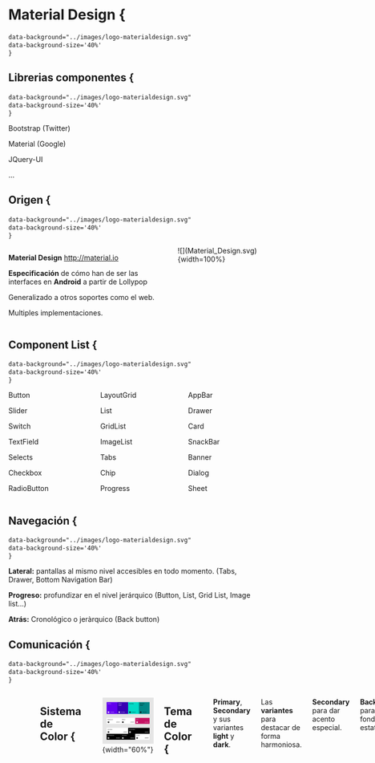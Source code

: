 
# Material Design {
	data-background="../images/logo-materialdesign.svg"
	data-background-size='40%'
	}

## Librerias componentes {
	data-background="../images/logo-materialdesign.svg"
	data-background-size='40%'
	}

Bootstrap (Twitter)

Material (Google)

JQuery-UI

...

## Origen {
	data-background="../images/logo-materialdesign.svg"
	data-background-size='40%'
	}

<div class="columns">

<div class="column" style="width:60%">

**Material Design** http://material.io

**Especificación** de cómo han de ser las interfaces en **Android**
a partir de Lollypop

Generalizado a otros soportes como el web.

Multiples implementaciones.

</div>
<div class="column" style="width:30%">
![](Material_Design.svg){width=100%}
</div>
</div>


## Component List {
	data-background="../images/logo-materialdesign.svg"
	data-background-size='40%'
	}

<div class="columns">
<div class="column">
Button

Slider

Switch

TextField

Selects

Checkbox

RadioButton
</div>
<div class="column">
LayoutGrid

List

GridList

ImageList

Tabs

Chip

Progress
</div>
<div class="column">
AppBar

Drawer

Card

SnackBar

Banner

Dialog

Sheet
</div>
</div>


## Navegación {
	data-background="../images/logo-materialdesign.svg"
	data-background-size='40%'
	}


**Lateral:** pantallas al mismo nivel accesibles en todo momento.
(Tabs, Drawer, Bottom Navigation Bar)

**Progreso:** profundizar en el nivel jerárquico
(Button, List, Grid List, Image list...)

**Atrás:** Cronológico o jeràrquico
(Back button)

## Comunicación {
	data-background="../images/logo-materialdesign.svg"
	data-background-size='40%'
	}



<div class=columns>
<div class=column style="width:30%">
![**Dialog**](mdc-dialog.png){width=80%}

Persistente

Bloqueante
</div>
<div class=column style="width:30%">
![**Banner**](mdc-alert.png)

Persistente

No bloqueante
</div>
<div class=column style="width:30%">
![**SnackBar**](mdc-snackbar.png)

Temporal
</div>

## Sistema de Color {
	data-background="../images/logo-materialdesign.svg"
	data-background-size='40%'
	}

![](mdc-colorsystem.png){width="60%"}

## Tema de Color {
	data-background="../images/logo-materialdesign.svg"
	data-background-size='40%'
	}

**Primary**, **Secondary** y sus variantes **light** y **dark**.

Las **variantes** para destacar de forma harmoniosa.

**Secondary** para dar acento especial.

**Background** para el fondo estatico.

**Surface** para las cosas que se elevan sobre el fondo.

**OnX:** El color de texto cuando se usa _X_ como fondo



## ¿Material para Mithril? {
	data-background="../images/logo-materialdesign.svg"
	data-background-size='40%'
	}

**[Polythene](https://github.com/ArthurClemens/Polythene):**
Lo usamos en el [Tomàtic](https://github.com/Som-Energia/somenergia-tomatic).
Calcula los estilos en el navegador,
y pierde lo que ganas con Mithril.

**Mithril MDL:** wrapper para Mithril de Material Design Lite de Google.
Menos completo, mucho más rápido. Estilos precompilados.

MDL fue discontinuado en favor de
**Material Components 4 Web**
que aún no tiene wrapper Mithril.




## MD Components 4 Web {
	data-background="../images/logo-materialdesign.svg"
	data-background-size='40%'
	}

Implementación Web de Google

Incompleta como todas, en progreso rápido.

En vez de concentrarse en un framework da herramientas
para usarlo en cualquiera.

Nosotros haremos el wrapping para Mithril:
`src/mdc/` ([link](https://github.com/Som-Energia/webforms-mithril/tree/master/src/mdc))


## Estructura {
	data-background="../images/logo-materialdesign.svg"
	data-background-size='40%'
	}

**Estilos:**

Implementados con Sass.

Customizables (¡precalculados!)

**Javascript:**

Cuando necesitan inicializacion

Cuando Ofrecen API.

## MDC Button en Mithril {
	data-background="../images/logo-materialdesign.svg"
	data-background-size='40%'
	}

Sin Javascript, basado solo en estilos

```javascript
require('@material/button/dist/mdc.button.css');
var Button = {
	view: function(vn) {
		return  m('button.mdc-button'
			+(vn.attrs.raised ? '.mdc-button--raised':'')
			+(vn.attrs.unelevated ? '.mdc-button--unelevated':'')
			+(vn.attrs.outlined ? '.mdc-button--outlined':'')
			+(+vn.attrs.dense ? '.mdc-button--dense':'')
			, attrs, [
			(vn.attrs.faicon ? m(
				'i.mdc-button__icon.fa.fa-'+vn.attrs.faicon):''),
			vn.children
		]);
	},
};
```

## Uso del MDC Button {
	data-background="../images/logo-materialdesign.svg"
	data-background-size='40%'
	}

```javascript
var Button = require('./mdc/button');

var App = {
	clicked: false,
	view: function(vn) {
		return  m(Button, {
			raised: true,
			faicon: this.clicked?'spinner.fa-spin':'paper-plane',
			onclick: function(ev) {
				vn.state.clicked = true;
			},
		}, 'Send');
	},
};
```

## Como pinta {
	data-background="../images/logo-materialdesign.svg"
	data-background-size='40%'
	}

![](mdc-button.png)


## MDC Dialog en Mithril {
	data-background="../images/logo-materialdesign.svg"
	data-background-size='40%'
	}

Inicializando y con API.

```javascript
const mdcDialog = require('@material/dialog');
const MDCDialog = mdcDialog.MDCDialog;
var Dialog = {};
Dialog.oninit = function(vn) {
	// Para poder acceder desde fuera a la API
	vn.state.model = vn.attrs.model || {};
	// Api publica del componente Mithril
	vn.state.model.open = function() {
		vn.state.widget.show();
	};
};
Dialog.oncreate = function(vn) {
	vn.state.widget = MDCDialog.attachTo(vn.dom);
	vn.state.widget.listen('MDCDialog:accept', function() {
		vn.attrs.onaccept && vn.attrs.onaccept();
	});
	vn.state.widget.listen('MDCDialog:cancel', function() {
		vn.attrs.oncancel && vn.attrs.oncancel();
	});
};
```



